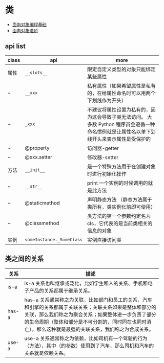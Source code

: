 # 类

- [面向对象编程基础](https://github.com/jackfrued/Python-100-Days/blob/master/Day01-15/08.%E9%9D%A2%E5%90%91%E5%AF%B9%E8%B1%A1%E7%BC%96%E7%A8%8B%E5%9F%BA%E7%A1%80.md)
- [面向对象进阶](https://github.com/jackfrued/Python-100-Days/blob/master/Day01-15/09.%E9%9D%A2%E5%90%91%E5%AF%B9%E8%B1%A1%E8%BF%9B%E9%98%B6.md)

## api list

| class | api                       | more                                                                                                                                      |
| ----- | ------------------------- | ----------------------------------------------------------------------------------------------------------------------------------------- |
| 属性  | `__slots__`               | 限定自定义类型的对象只能绑定某些属性                                                                                                      |
| ~     | `__xxx`                   | 私有属性（如果希望属性是私有的，在给属性命名时可以用两个下划线作为开头）                                                                  |
| ~     | `_xxx`                    | 不建议将属性设置为私有的，因为这会导致子类无法访问。 大多数 Python 程序员会遵循一种命名惯例就是让属性名以单下划线开头来表示属性是受保护的 |
| ~     | @property                 | 访问器-getter                                                                                                                             |
| ~     | @xxx.setter               | 修改器-setter                                                                                                                             |
| 方法  | `__init__`                | 是一个特殊方法用于在创建对象时进行初始化操作                                                                                              |
| ~     | `__str__`                 | print 一个实例的时候调用的就是此方法                                                                                                      |
| ~     | @staticmethod             | 声明静态方法 （静态方法属于类所有，类实例化前即可使用）                                                                                   |
| ~     | @classmethod              | 类方法的第一个参数约定名为 cls，它代表的是当前类相关的信息的对象                                                                          |
| 实例  | `someInstance._SomeClass` | 实例直接访问类                                                                                                                            |

## 类之间的关系

| 关系  | 描述                                                                                                                                                                                                                                                                       |
| ----- | -------------------------------------------------------------------------------------------------------------------------------------------------------------------------------------------------------------------------------------------------------------------------- |
| is-a  | is-a 关系也叫继承或泛化，比如学生和人的关系、手机和电子产品的关系都属于继承关系。                                                                                                                                                                                          |
| has-a | has-a 关系通常称之为关联，比如部门和员工的关系，汽车和引擎的关系都属于关联关系；关联关系如果是整体和部分的关联，那么我们称之为聚合关系；如果整体进一步负责了部分的生命周期（整体和部分是不可分割的，同时同在也同时消亡），那么这种就是最强的关联关系，我们称之为合成关系。 |
| use-a | use-a 关系通常称之为依赖，比如司机有一个驾驶的行为（方法），其中（的参数）使用到了汽车，那么司机和汽车的关系就是依赖关系。                                                                                                                                                 |

